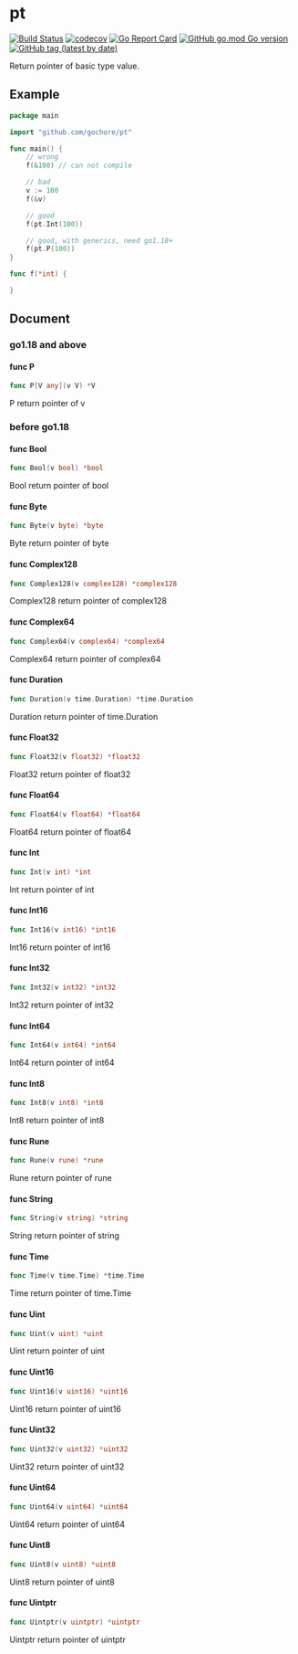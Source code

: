 # pt

[![Build Status](https://travis-ci.com/gochore/pt.svg?branch=master)](https://travis-ci.com/gochore/pt)
[![codecov](https://codecov.io/gh/gochore/pt/branch/master/graph/badge.svg)](https://codecov.io/gh/gochore/pt)
[![Go Report Card](https://goreportcard.com/badge/github.com/gochore/pt)](https://goreportcard.com/report/github.com/gochore/pt)
[![GitHub go.mod Go version](https://img.shields.io/github/go-mod/go-version/gochore/pt)](https://github.com/gochore/pt/blob/master/go.mod)
[![GitHub tag (latest by date)](https://img.shields.io/github/v/tag/gochore/pt)](https://github.com/gochore/pt/releases)

Return pointer of basic type value.

## Example

```go
package main

import "github.com/gochore/pt"

func main() {
	// wrong
	f(&100) // can not compile

	// bad
	v := 100
	f(&v)

	// good
	f(pt.Int(100))

	// good, with generics, need go1.18+
	f(pt.P(100))
}

func f(*int) {

}
```

## Document

### go1.18 and above

#### func P

```go
func P[V any](v V) *V
```
P return pointer of v

### before go1.18

#### func  Bool

```go
func Bool(v bool) *bool
```
Bool return pointer of bool

#### func  Byte

```go
func Byte(v byte) *byte
```
Byte return pointer of byte

#### func  Complex128

```go
func Complex128(v complex128) *complex128
```
Complex128 return pointer of complex128

#### func  Complex64

```go
func Complex64(v complex64) *complex64
```
Complex64 return pointer of complex64

#### func  Duration

```go
func Duration(v time.Duration) *time.Duration
```
Duration return pointer of time.Duration

#### func  Float32

```go
func Float32(v float32) *float32
```
Float32 return pointer of float32

#### func  Float64

```go
func Float64(v float64) *float64
```
Float64 return pointer of float64

#### func  Int

```go
func Int(v int) *int
```
Int return pointer of int

#### func  Int16

```go
func Int16(v int16) *int16
```
Int16 return pointer of int16

#### func  Int32

```go
func Int32(v int32) *int32
```
Int32 return pointer of int32

#### func  Int64

```go
func Int64(v int64) *int64
```
Int64 return pointer of int64

#### func  Int8

```go
func Int8(v int8) *int8
```
Int8 return pointer of int8

#### func  Rune

```go
func Rune(v rune) *rune
```
Rune return pointer of rune

#### func  String

```go
func String(v string) *string
```
String return pointer of string

#### func  Time

```go
func Time(v time.Time) *time.Time
```
Time return pointer of time.Time

#### func  Uint

```go
func Uint(v uint) *uint
```
Uint return pointer of uint

#### func  Uint16

```go
func Uint16(v uint16) *uint16
```
Uint16 return pointer of uint16

#### func  Uint32

```go
func Uint32(v uint32) *uint32
```
Uint32 return pointer of uint32

#### func  Uint64

```go
func Uint64(v uint64) *uint64
```
Uint64 return pointer of uint64

#### func  Uint8

```go
func Uint8(v uint8) *uint8
```
Uint8 return pointer of uint8

#### func  Uintptr

```go
func Uintptr(v uintptr) *uintptr
```
Uintptr return pointer of uintptr
